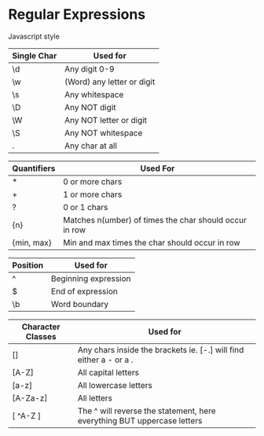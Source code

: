 # Regular Expressions

Javascript style

| Single Char | Used for                   |
| ----------- | -------------------------- |
| \d          | Any digit 0-9              |
| \w          | (Word) any letter or digit |
| \s          | Any whitespace             |
| \D          | Any NOT digit              |
| \W          | Any NOT letter or digit    |
| \S          | Any NOT whitespace         |
| .           | Any char at all            |

| Quantifiers | Used For                                               |
| ----------- | ------------------------------------------------------ |
| \*          | 0 or more chars                                        |
| +           | 1 or more chars                                        |
| ?           | 0 or 1 chars                                           |
| {n}         | Matches n(umber) of times the char should occur in row |
| {min, max}  | Min and max times the char should occur in row         |

| Position | Used for             |
| -------- | -------------------- |
| ^        | Beginning expression |
| $        | End of expression    |
| \b       | Word boundary        |

| Character Classes | Used for                                                                |
| ----------------- | ----------------------------------------------------------------------- |
| []                | Any chars inside the brackets ie. [-.] will find either a - or a .      |
| [A-Z]             | All capital letters                                                     |
| [a-z]             | All lowercase letters                                                   |
| [A-Za-z]          | All letters                                                             |
| [ ^A-Z ]          | The ^ will reverse the statement, here everything BUT uppercase letters |
